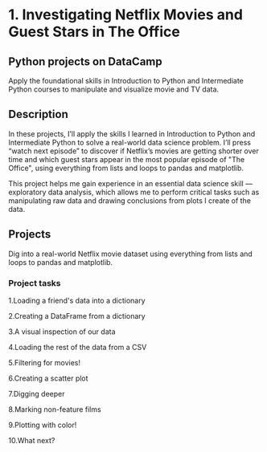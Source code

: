 # 1. Investigating Netflix Movies and Guest Stars in The Office
## Python projects on DataCamp
Apply the foundational skills in Introduction to Python and Intermediate Python courses to manipulate and visualize movie and TV data.
##  Description

In these projects, I’ll apply the skills I learned in Introduction to Python and Intermediate Python to solve a real-world data science problem. I’ll press “watch next episode” to discover if Netflix’s movies are getting shorter over time and which guest stars appear in the most popular episode of "The Office", using everything from lists and loops to pandas and matplotlib.

This project helps me gain experience in an essential data science skill — exploratory data analysis, which allows me to perform critical tasks such as manipulating raw data and drawing conclusions from plots I create of the data.

## Projects

Dig into a real-world Netflix movie dataset using everything from lists and loops to pandas and matplotlib.

### Project tasks

1.Loading a friend's data into a dictionary

2.Creating a DataFrame from a dictionary

3.A visual inspection of our data

4.Loading the rest of the data from a CSV

5.Filtering for movies!

6.Creating a scatter plot

7.Digging deeper

8.Marking non-feature films

9.Plotting with color!

10.What next?
